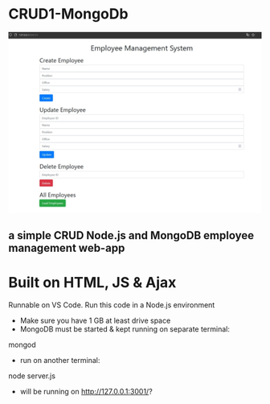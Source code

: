 # CRUD1-MongoDb
![Deployment of Repo](https://github.com/eldoma/CRUD1-MongoDb/blob/main/webapp/Front.jpg)
## a simple CRUD Node.js and MongoDB employee management web-app
# Built on HTML, JS & Ajax
Runnable on VS Code.
Run this code in a Node.js environment
- Make sure you have 1 GB at least drive space
- MongoDB must be started & kept running on separate terminal:

mongod
- run on another terminal:

node server.js
- will be running on
http://127.0.0.1:3001/?
  
